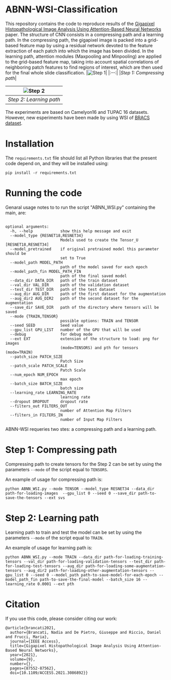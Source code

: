 # ABNN-WSI-Classification
This repository contains the code to reproduce results of the [Gigapixel Histopathological Image Analysis Using
Attention-Based Neural Networks](https://ieeexplore.ieee.org/stamp/stamp.jsp?tp=&arnumber=9447746) paper.
The structure of CNN consists in a compressing path and a learning path. In the compressing path, the gigapixel image is packed into a grid-based feature map by using a residual network devoted to the feature extraction of each patch into which the image has been divided. In the learning path, attention modules (Maxpooling and Minpooling) are applied to the grid-based feature map, taking into account spatial correlations of neighboring patch features to find regions of interest, which are then used for the final whole slide classification.
|![Step 1](https://github.com/nadiabrancati/ABNN-WSI-Classification/blob/main/img/method1.png)|
|:--:| 
|*Step 1: Compressing path*|

|![Step 2](https://github.com/nadiabrancati/ABNN-WSI-Classification/blob/main/img/method2.png)|
|:--:| 
|*Step 2: Learning path*|

The experiments are based on Camelyon16 and TUPAC 16 datasets. However, new esperiments have been made by using WSI of [BRACS dataset](https://www.bracs.icar.cnr.it/).
# Installation
The ```requirements.txt``` file should list all Python libraries that the present code depend on, and they will be installed using:

```pip install -r requirements.txt```

# Running the code
Genaral usage notes to to run the script "ABNN_WSI.py" containing the main, are:
```

optional arguments:
  -h, --help            show this help message and exit
  --model_type {RESNET18,RESNET34}
                        Models used to create the Tensor_U [RESNET18,RESNET34]
  --model_pretrained    if original pretrained model this parameter should be
                        set to True
  --model_path MODEL_PATH
                        path of the model saved for each epoch
  --model_path_fin MODEL_PATH_FIN
                        path of the final saved model
  --data_dir DATA_DIR   path of the train dataset
  --val_dir VAL_DIR     path of the validation dataset
  --test_dir TEST_DIR   path of the test dataset
  --aug_dir AUG_DIR     path of the first dataset for the augmentation
  --aug_dir2 AUG_DIR2   path of the second dataset for the augmentation
  --save_dir SAVE_DIR   path of the directory where tensors will be saved
  --mode {TRAIN,TENSOR}
                        possible options: TRAIN and TENSOR
  --seed SEED           Seed value
  --gpu_list GPU_LIST   number of the GPU that will be used
  --debug               for debug mode
  --ext EXT             extension of the structure to load: png for images
                        (mode=TENSORS) and pth for tensors (mode=TRAIN)
  --patch_size PATCH_SIZE
                        Patch Size
  --patch_scale PATCH_SCALE
                        Patch Scale
  --num_epoch NUM_EPOCH
                        max epoch
  --batch_size BATCH_SIZE
                        batch size
  --learning_rate LEARNING_RATE
                        learning rate
  --dropout DROPOUT     dropout rate
  --filters_out FILTERS_OUT
                        number of Attention Map Filters
  --filters_in FILTERS_IN
                        number of Input Map Filters
```
ABNN-WSI requeries two stes: a compressing path and a learning path. 

# Step 1: Compressing path
Compressing path to create tensors for the Step 2 can be set by using the parameters ```--mode``` of the script equal to ```TENSORS```. 

An example of usage for compressing path is:

```python ABNN_WSI.py --mode TENSOR --model_type RESNET34 --data_dir path-for-loading-images  --gpu_list 0 --seed 0 --save_dir path-to-save-the-tensors --ext svs```

# Step 2: Learning path
Learning path to train and test the model can be set by using the parameters ```--mode``` of the script equal to ```TRAIN```. 

An example of usage for learning path is:

```python ABNN_WSI.py --mode TRAIN --data_dir path-for-loading-training-tensors --val_dir path-for-loading-validation-tensors --test_dir path-for-loading-test-tensors --aug_dir path-for-loading-some-augmentation-tensors --aug_dir2 path-for-loading-other-augmentation-tensors --gpu_list 0 --seed 0 --model_path path-to-save-model-for-each-epoch --model_path_fin path-to-save-the-final-model --batch_size 16 --learning_rate 0.0001 --ext pth```

# Citation
If you use this code, please consider citing our work:
```
@article{brancati2021,
  author={Brancati, Nadia and De Pietro, Giuseppe and Riccio, Daniel and Frucci, Maria},
  journal={IEEE Access}, 
  title={Gigapixel Histopathological Image Analysis Using Attention-Based Neural Networks}, 
  year={2021},
  volume={9},
  number={},
  pages={87552-87562},
  doi={10.1109/ACCESS.2021.3086892}}
  ```
